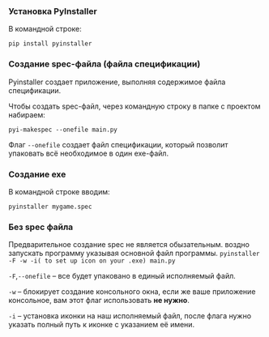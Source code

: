 ### Установка PyInstaller

В командной строке:

`pip install pyinstaller`

### Создание spec-файла (файла спецификации)

Pyinstaller создает приложение, выполняя содержимое файла спецификации.

Чтобы создать spec-файл, через командную строку в папке с проектом набираем:

`pyi-makespec --onefile main.py`

Флаг `--onefile` создает файл спецификации, который позволит упаковать всё необходимое в один exe-файл.

### Создание exe

В командной строке вводим:

`pyinstaller mygame.spec`

### Без spec файла
Предварительное создание spec не является обызательным. воздно запускать программу указывая основной файл программы.
`pyinstaller -F -w -i( to set up icon on your .exe) main.py`

`-F`,`--onefile` – все будет упаковано в единый исполняемый файл.

`-w` – блокирует создание консольного окна, если же ваше приложение консольное, вам этот флаг использовать **не нужно**. 

`-i` – установка иконки на наш исполняемый файл, после флага нужно указать полный путь к иконке с указанием её имени.
